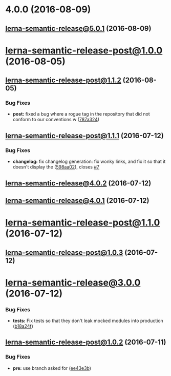 <a name="4.0.0"></a>
# 4.0.0 (2016-08-09)



<a name="lerna-semantic-release@5.0.1"></a>
## lerna-semantic-release@5.0.1 (2016-08-09)



<a name="lerna-semantic-release-post@1.0.0"></a>
# lerna-semantic-release-post@1.0.0 (2016-08-05)



<a name="lerna-semantic-release-post@1.1.2"></a>
## lerna-semantic-release-post@1.1.2 (2016-08-05)


### Bug Fixes

* **post:** fixed a bug where a rogue tag in the repository that did not conform to our conventions w ([787a324](https://github.com/atlassian/lerna-semantic-release/commit/787a324))



<a name="lerna-semantic-release-post@1.1.1"></a>
## lerna-semantic-release-post@1.1.1 (2016-07-12)


### Bug Fixes

* **changelog:** fix changelog generation: fix wonky links, and fix it so that it doesn't display the ([598aa02](https://github.com/atlassian/lerna-semantic-release/commit/598aa02)), closes [#7](https://github.com/atlassian/lerna-semantic-release/issues/7)



<a name="lerna-semantic-release@4.0.2"></a>
## lerna-semantic-release@4.0.2 (2016-07-12)



<a name="lerna-semantic-release@4.0.1"></a>
## lerna-semantic-release@4.0.1 (2016-07-12)



<a name="lerna-semantic-release-post@1.1.0"></a>
# lerna-semantic-release-post@1.1.0 (2016-07-12)



<a name="lerna-semantic-release-post@1.0.3"></a>
## lerna-semantic-release-post@1.0.3 (2016-07-12)



<a name="lerna-semantic-release@3.0.0"></a>
# lerna-semantic-release@3.0.0 (2016-07-12)


### Bug Fixes

* **tests:** Fix tests so that they don't leak mocked modules into production ([b18a24f](https://github.com/atlassian/lerna-semantic-release/commit/b18a24f))



<a name="lerna-semantic-release-post@1.0.2"></a>
## lerna-semantic-release-post@1.0.2 (2016-07-11)


### Bug Fixes

* **pre:** use branch asked for ([ee43e3b](https://github.com/atlassian/lerna-semantic-release/commit/ee43e3b))



